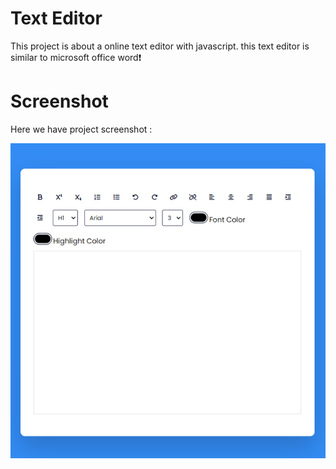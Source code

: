 # Text Editor
 This project is about a online text editor with javascript. this text editor is similar to microsoft office word❗️

# Screenshot
Here we have project screenshot :

![screenshot](screenshot.jpg)
